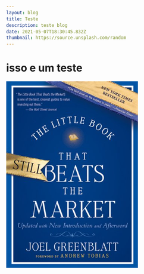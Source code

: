 ```yaml
---
layout: blog
title: Teste
description: teste blog
date: 2021-05-07T18:30:45.832Z
thumbnail: https://source.unsplash.com/random
---
```

# isso e um teste

![](51h-wxnpkul.jpg)